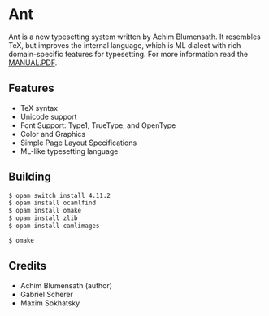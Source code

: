 # Ant

Ant is a new typesetting system written by Achim Blumensath. It resembles TeX,
but improves the internal language, which is ML dialect with rich domain-specific
features for typesetting. For more information read the [MANUAL.PDF](https://github.com/5HT/ant/blob/master/manual.pdf).

## Features

* TeX syntax
* Unicode support
* Font Support: Type1, TrueType, and OpenType
* Color and Graphics
* Simple Page Layout Specifications
* ML-like typesetting language

## Building

```sh
$ opam switch install 4.11.2
$ opam install ocamlfind
$ opam install omake
$ opam install zlib
$ opam install camlimages
```

```sh
$ omake
```

## Credits

* Achim Blumensath (author)
* Gabriel Scherer
* Maxim Sokhatsky
